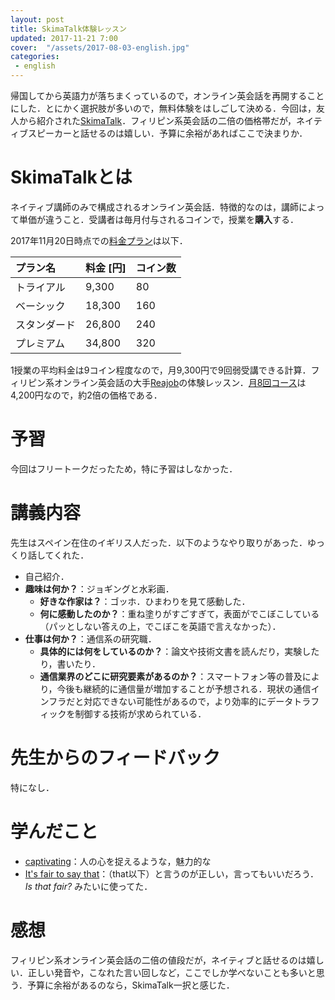 ```yaml
---
layout: post
title: SkimaTalk体験レッスン
updated: 2017-11-21 7:00
cover:  "/assets/2017-08-03-english.jpg"
categories:
 - english
---
```


帰国してから英語力が落ちまくっているので，オンライン英会話を再開することにした．とにかく選択肢が多いので，無料体験をはしごして決める．今回は，友人から紹介された[SkimaTalk](https://www.skimatalk.com/jp)．フィリピン系英会話の二倍の価格帯だが，ネイティブスピーカーと話せるのは嬉しい．予算に余裕があればここで決まりか．

# SkimaTalkとは

ネイティブ講師のみで構成されるオンライン英会話．特徴的なのは，講師によって単価が違うこと．受講者は毎月付与されるコインで，授業を**購入**する．

2017年11月20日時点での[料金プラン](https://www.skimatalk.com/jp/pricing)は以下．

|プラン名|料金 [円]|コイン数|
|:--|:--|:--|
|トライアル|9,300|80|
|ベーシック|18,300|160|
|スタンダード|26,800|240|
|プレミアム|34,800|320|

1授業の平均料金は9コイン程度なので，月9,300円で9回弱受講できる計算．フィリピン系オンライン英会話の大手[Reajob](https://www.rarejob.com)の体験レッスン．[月8回コース](https://www.rarejob.com/payment/)は4,200円なので，約2倍の価格である．

# 予習

今回はフリートークだったため，特に予習はしなかった．

# 講義内容

先生はスペイン在住のイギリス人だった．以下のようなやり取りがあった．ゆっくり話してくれた．

* 自己紹介．
* **趣味は何か？**：ジョギングと水彩画．
  * **好きな作家は？**：ゴッホ．ひまわりを見て感動した．
  * **何に感動したのか？**：重ね塗りがすごすぎて，表面がでこぼこしている（パッとしない答えの上，でこぼこを英語で言えなかった）．
* **仕事は何か？**：通信系の研究職．
  * **具体的には何をしているのか？**：論文や技術文書を読んだり，実験したり，書いたり．
  * **通信業界のどこに研究要素があるのか？**：スマートフォン等の普及により，今後も継続的に通信量が増加することが予想される．現状の通信インフラだと対応できない可能性があるので，より効率的にデータトラフィックを制御する技術が求められている．


# 先生からのフィードバック

特になし．

# 学んだこと

* [captivating](https://ejje.weblio.jp/content/captivating)：人の心を捉えるような，魅力的な
* [It's fair to say that](https://eow.alc.co.jp/search?q=it%27s+fair+to+say+that)：（that以下）と言うのが正しい，言ってもいいだろう．*Is that fair?* みたいに使ってた．

# 感想

フィリピン系オンライン英会話の二倍の値段だが，ネイティブと話せるのは嬉しい．正しい発音や，こなれた言い回しなど，ここでしか学べないことも多いと思う．予算に余裕があるのなら，SkimaTalk一択と感じた．
